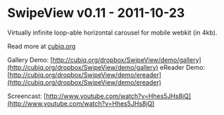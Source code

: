 SwipeView v0.11 - 2011-10-23
============================

Virtually infinite loop-able horizontal carousel for mobile webkit (in 4kb).

Read more at [cubiq.org](http://cubiq.org/swipeview)

Gallery Demo: [http://cubiq.org/dropbox/SwipeView/demo/gallery](http://cubiq.org/dropbox/SwipeView/demo/gallery)
eReader Demo: [http://cubiq.org/dropbox/SwipeView/demo/ereader](http://cubiq.org/dropbox/SwipeView/demo/ereader)

Screencast: [http://www.youtube.com/watch?v=Hhes5JHs8jQ](http://www.youtube.com/watch?v=Hhes5JHs8jQ)
